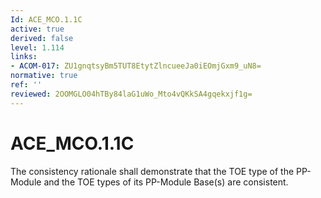 ```yaml
---
Id: ACE_MCO.1.1C
active: true
derived: false
level: 1.114
links:
- ACOM-017: ZU1gnqtsyBm5TUT8EtytZlncueeJa0iEOmjGxm9_uN8=
normative: true
ref: ''
reviewed: 2OOMGLO04hTBy84laG1uWo_Mto4vQKkSA4gqekxjf1g=
---
```


# ACE_MCO.1.1C

The consistency rationale shall demonstrate that the TOE type of the PP-Module and the TOE types of its PP-Module Base(s) are consistent.